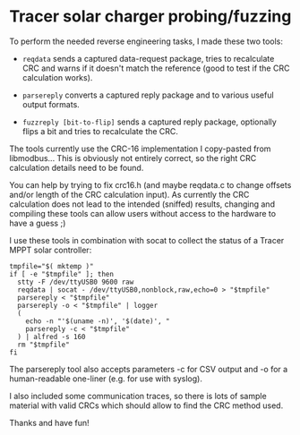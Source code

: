 # Tracer solar charger probing/fuzzing #

To perform the needed reverse engineering tasks, I made these two tools:

* `reqdata` sends a captured data-request package, tries to recalculate CRC
and warns if it doesn't match the reference (good to test if the CRC
calculation works).

* `parsereply` converts a captured reply package and to various useful output
formats.

* `fuzzreply [bit-to-flip]` sends a captured reply package, optionally flips a
bit and tries to recalculate the CRC.

The tools currently use the CRC-16 implementation I copy-pasted from
libmodbus...
This is obviously not entirely correct, so the right CRC calculation details
need to be found.

You can help by trying to fix crc16.h (and maybe reqdata.c to change offsets
and/or length of the CRC calculation input).
As currently the CRC calculation does not lead to the intended (sniffed)
results, changing and compiling these tools can allow users without access to
the hardware to have a guess ;)


I use these tools in combination with socat to collect the status of a
Tracer MPPT solar controller:

    tmpfile="$( mktemp )"
    if [ -e "$tmpfile" ]; then
      stty -F /dev/ttyUSB0 9600 raw
      reqdata | socat - /dev/ttyUSB0,nonblock,raw,echo=0 > "$tmpfile"
      parsereply < "$tmpfile"
      parsereply -o < "$tmpfile" | logger
      (
        echo -n "'$(uname -n)', '$(date)', "
        parsereply -c < "$tmpfile"
      ) | alfred -s 160
      rm "$tmpfile"
    fi

The parsereply tool also accepts parameters -c for CSV output and -o for a
human-readable one-liner (e.g. for use with syslog).

I also included some communication traces, so there is lots of sample material
with valid CRCs which should allow to find the CRC method used.


Thanks and have fun!
